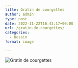 ```yaml
---
title: Gratin de courgettes
author: admin
type: post
date: 2022-11-22T16:43:17+00:00
url: /gratin-de-courgettes/
categories:
  - Dessin
format: image

---
```

![Gratin de courgettes](./img_0111.jpg)